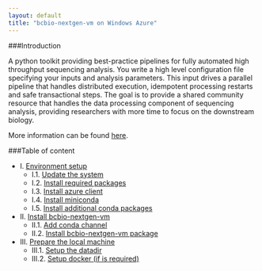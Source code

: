 ```yaml
---
layout: default
title: "bcbio-nextgen-vm on Windows Azure"
---
```


###Introduction

A python toolkit providing best-practice pipelines for fully automated high throughput sequencing analysis. You write a high level configuration file specifying your inputs and analysis parameters. This input drives a parallel pipeline that handles distributed execution, idempotent processing restarts and safe transactional steps. The goal is to provide a shared community resource that handles the data processing component of sequencing analysis, providing researchers with more time to focus on the downstream biology.

More information can be found [here](https://bcbio-nextgen.readthedocs.org/en/latest/).

###Table of content

- I. [Environment setup](doc/environment-setup.html)
    - I.1. [Update the system](doc/environment-setup.html#i1-update-the-system)
    - I.2. [Install required packages](doc/environment-setup.html#i2-install-required-packages)
    - I.3. [Install azure client](doc/environment-setup.html#i3-install-azure-client)
    - I.4. [Install miniconda](doc/environment-setup.html#i4-install-miniconda)
    - I.5. [Install additional conda packages](doc/environment-setup.html#i5-install-additional-conda-packages)
- II. [Install bcbio-nextgen-vm](doc/install-bcbio-nextgen-vm.html)
    - II.1. [Add conda channel](doc/install-bcbio-nextgen-vm.html#ii1-add-conda-channel)
    - II.2. [Install bcbio-nextgen-vm package](doc/install-bcbio-nextgen-vm.html#ii2-install-bcbio-nextgen-vm-package)
- III. [Prepare the local machine](doc/prepare-the-local-machine.html)
    - III.1. [Setup the datadir](doc/prepare-the-local-machine.html#iii1-setup-the-datadir)
    - III.2. [Setup docker (if is required)](doc/prepare-the-local-machine.html#iii2-setup-docker-if-is-required)
